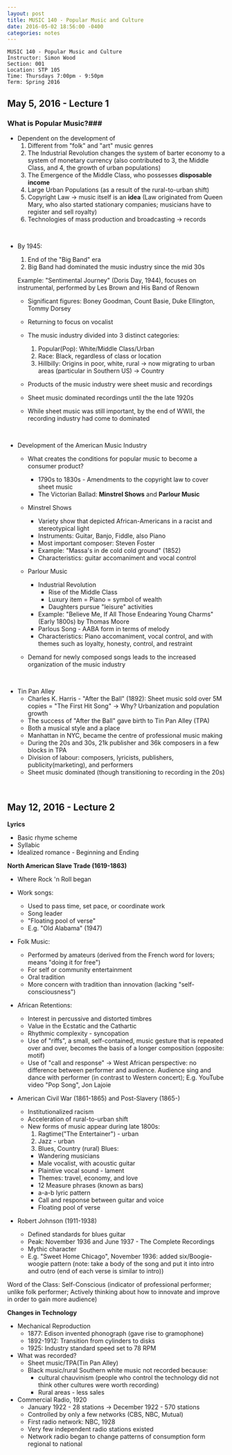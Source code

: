 ```yaml
---
layout: post
title: MUSIC 140 - Popular Music and Culture
date: 2016-05-02 18:56:00 -0400
categories: notes
---
```


    MUSIC 140 - Popular Music and Culture
    Instructor: Simon Wood
    Section: 001
    Location: STP 105
    Time: Thursdays 7:00pm - 9:50pm
    Term: Spring 2016


May 5, 2016 - Lecture 1
-----------------------

### What is Popular Music?###

+ Dependent on the development of
    1. Different from "folk" and "art" music genres
    2. The Industrial Revolution changes the system of barter economy to a system of monetary currency (also contributed to 3, the Middle Class, and 4, the growth of urban populations)
    3. The Emergence of the Middle Class, who possesses **disposable income**
    4. Large Urban Populations (as a result of the rural-to-urban shift)
    5. Copyright Law -> music itself is an **idea** (Law originated from Queen Mary, who also started stationary companies; musicians have to register and sell royalty)
    6. Technologies of mass production and broadcasting -> records  

<br />

+ By 1945:
    1. End of the "Big Band" era
    2. Big Band had dominated the music industry since the mid 30s

    Example: "Sentimental Journey" (Doris Day, 1944), focuses on instrumental, performed by Les Brown and His Band of Renown

    + Significant figures: Boney Goodman, Count Basie, Duke Ellington, Tommy Dorsey
    + Returning to focus on vocalist

    + The music industry divided into 3 distinct categories:
        1. Popular(Pop): White/Middle Class/Urban
        2. Race: Black, regardless of class or location
        3. Hillbilly: Origins in poor, white, rural -> now migrating to urban areas (particular in Southern US) -> Country

    + Products of the music industry were sheet music and recordings
    + Sheet music dominated recordings until the the late 1920s
    + While sheet music was still important, by the end of WWII, the recording industry had come to dominated

<br />

+ Development of the American Music Industry
    + What creates the conditions for popular music to become a consumer product?
        + 1790s to 1830s - Amendments to the copyright law to cover sheet music
        + The Victorian Ballad: **Minstrel Shows** and **Parlour Music**

    + Minstrel Shows
        + Variety show that depicted African-Americans in a racist and stereotypical light
        + Instruments: Guitar, Banjo, Fiddle, also Piano
        + Most important composer: Steven Foster
        + Example: "Massa's in de cold cold ground" (1852)
        + Characteristics: guitar accomaniment and vocal control

    + Parlour Music
        + Industrial Revolution
            + Rise of the Middle Class
            + Luxury item = Piano = symbol of wealth
            + Daughters pursue "leisure" activities
        + Example: "Believe Me, If All Those Endearing Young Charms" (Early 1800s) by Thomas Moore
        + Parlous Song - AABA form in terms of melody
        + Characteristics: Piano accomaniment, vocal control, and with themes such as loyalty, honesty, control, and restraint

    + Demand for newly composed songs leads to the increased organization of the music industry

<br />    

+ Tin Pan Alley
    + Charles K. Harris - "After the Ball" (1892): Sheet music sold over 5M copies = "The First Hit Song" -> Why? Urbanization and population growth
    + The success of "After the Ball" gave birth to Tin Pan Alley (TPA)
    + Both a musical style and a place
    + Manhattan in NYC, became the centre of professional music making
    + During the 20s and 30s, 21k publisher and 36k composers in a few blocks in TPA
    + Division of labour: composers, lyricists, publishers, publicity(marketing), and performers
    + Sheet music dominated (though transitioning to recording in the 20s)

<br />

May 12, 2016 - Lecture 2
---

**Lyrics**

+ Basic rhyme scheme
+ Syllabic
+ Idealized romance - Beginning and Ending

**North American Slave Trade (1619-1863)**  

+ Where Rock 'n Roll began
+ Work songs:
  + Used to pass time, set pace, or coordinate work
  + Song leader
  + "Floating pool of verse"
  + E.g. "Old Alabama" (1947)

+ Folk Music:
  + Performed by amateurs (derived from the French word for lovers; means "doing it for free")
  + For self or community entertainment
  + Oral tradition
  + More concern with tradition than innovation (lacking "self-consciousness")

+ African Retentions:
  + Interest in percussive and distorted timbres
  + Value in the Ecstatic and the Cathartic
  + Rhythmic complexity - syncopation
  + Use of "riffs", a small, self-contained, music gesture that is repeated over and over, becomes the basis of a longer composition (opposite: motif)
  + Use of "call and response" -> West African perspective: no difference between performer and audience. Audience sing and dance with performer (in contrast to Western concert); E.g. YouTube video "Pop Song", Jon Lajoie

+ American Civil War (1861-1865) and Post-Slavery (1865-)
  + Institutionalized racism
  + Acceleration of rural-to-urban shift
  + New forms of music appear during late 1800s:
    1. Ragtime("The Entertainer") - urban
    2. Jazz - urban
    3. Blues, Country (rural) Blues:
      + Wandering musicians
      + Male vocalist, with acoustic guitar
      + Plaintive vocal sound - lament
      + Themes: travel, economy, and love
      + 12 Measure phrases (known as bars)
      + a-a-b lyric pattern
      + Call and response between guitar and voice
      + Floating pool of verse

+ Robert Johnson (1911-1938)
  + Defined standards for blues guitar
  + Peak: November 1936 and June 1937 - The Complete Recordings
  + Mythic character
  + E.g. "Sweet Home Chicago", November 1936: added six/Boogie-woogie pattern (note: take a body of the song and put it into intro and outro (end of each verse is similar to intro))

Word of the Class: Self-Conscious (indicator of  professional performer; unlike folk performer; Actively thinking about how to innovate and improve in order to gain more audience)

**Changes in Technology**  

+ Mechanical Reproduction
  + 1877: Edison invented phonograph (gave rise to gramophone)
  + 1892-1912: Transition from cylinders to disks
  + 1925: Industry standard speed set to 78 RPM
+ What was recorded?
  + Sheet music/TPA(Tin Pan Alley)
  + Black music/rural Southern white music not recorded because:
    + cultural chauvinism (people who control the technology did not think other cultures were worth recording)
    + Rural areas - less sales
+ Commercial Radio, 1920
  + January 1922 - 28 stations -> December 1922 - 570 stations
  + Controlled by only a few networks (CBS, NBC, Mutual)
  + First radio network: NBC, 1928
  + Very few independent radio stations existed
  + Network radio began to change patterns of consumption form regional to national
